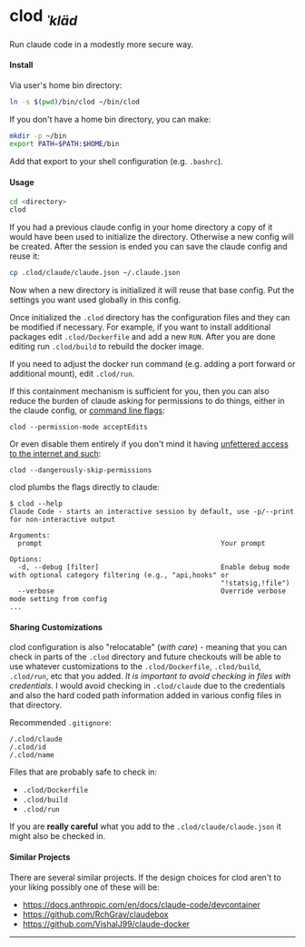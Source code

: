 # clod <sub>*ˈkläd*</sub>

Run claude code in a modestly more secure way.

#### Install

Via user's home bin directory:

```bash
ln -s $(pwd)/bin/clod ~/bin/clod
```

If you don't have a home bin directory, you can make:

```bash
mkdir -p ~/bin
export PATH=$PATH:$HOME/bin
```

Add that export to your shell configuration (e.g. `.bashrc`).

#### Usage

```bash
cd <directory>
clod
```

If you had a previous claude config in your home directory a copy of it would
have been used to initialize the directory. Otherwise a new config will be
created. After the session is ended you can save the claude config and reuse
it:

```bash
cp .clod/claude/claude.json ~/.claude.json
```

Now when a new directory is initialized it will reuse that base config. Put the
settings you want used globally in this config.

Once initialized the `.clod` directory has the configuration files and they can
be modified if necessary. For example, if you want to install additional
packages edit `.clod/Dockerfile` and add a new `RUN`. After you are done
editing run `.clod/build` to rebuild the docker image.

If you need to adjust the docker run command (e.g. adding a port forward or
additional mount), edit `.clod/run`.

If this containment mechanism is sufficient for you, then you can also reduce
the burden of claude asking for permissions to do things, either in the claude
config, or [command line flags][claude-permission-modes]:

```
clod --permission-mode acceptEdits
```

Or even disable them entirely if you don't mind it having [unfettered access to
the internet and such][claude-dangerously-skip-permissions]:

```
clod --dangerously-skip-permissions
```

clod plumbs the flags directly to claude:

```
$ clod --help
Claude Code - starts an interactive session by default, use -p/--print for non-interactive output

Arguments:
  prompt                                            Your prompt

Options:
  -d, --debug [filter]                              Enable debug mode with optional category filtering (e.g., "api,hooks" or
                                                    "!statsig,!file")
  --verbose                                         Override verbose mode setting from config
...
```

#### Sharing Customizations

clod configuration is also "relocatable" (*with care*) - meaning that you can
check in parts of the `.clod` directory and future checkouts will be able to
use whatever customizations to the `.clod/Dockerfile`, `.clod/build`,
`.clod/run`, etc that you added. *It is important to avoid checking in files
with credentials.* I would avoid checking in `.clod/claude` due to the
credentials and also the hard coded path information added in various config
files in that directory.

Recommended `.gitignore`:

```
/.clod/claude
/.clod/id
/.clod/name
```

Files that are probably safe to check in:

* `.clod/Dockerfile`
* `.clod/build`
* `.clod/run`

If you are **really careful** what you add to the `.clod/claude/claude.json` it
might also be checked in.

#### Similar Projects

There are several similar projects. If the design choices for clod aren't to
your liking possibly one of these will be:

* https://docs.anthropic.com/en/docs/claude-code/devcontainer
* https://github.com/RchGrav/claudebox
* https://github.com/VishalJ99/claude-docker

---

[claude-permission-modes]: https://docs.anthropic.com/en/docs/claude-code/iam#permission-modes
[claude-dangerously-skip-permissions]: https://docs.anthropic.com/en/docs/claude-code/devcontainer
